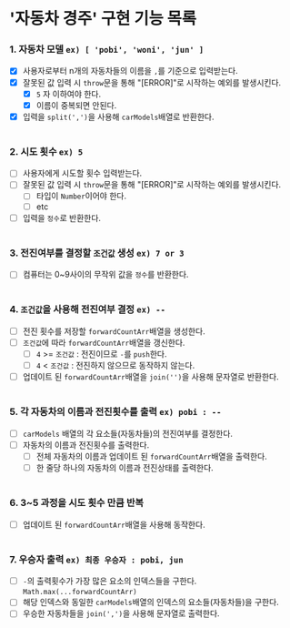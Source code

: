 # '자동차 경주' 구현 기능 목록

### 1. 자동차 모델 `ex) [ 'pobi', 'woni', 'jun' ]`

- [X] 사용자로부터 n개의 자동차들의 이름을 `,`를 기준으로 입력받는다.
- [X] 잘못된 값 입력 시 `throw`문을 통해 "[ERROR]"로 시작하는 예외를 발생시킨다.
  - [X] `5` 자 이하여야 한다.
  - [X] 이름이 중복되면 안된다.
- [X] 입력을 `split(',')`을 사용해 `carModels`배열로 반환한다.
<!-- - 자동차 수의 제한 ? -->

#

### 2. 시도 횟수 `ex) 5`

- [ ] 사용자에게 시도할 횟수 입력받는다.
- [ ] 잘못된 값 입력 시 `throw`문을 통해 "[ERROR]"로 시작하는 예외를 발생시킨다.
  - [ ] 타입이 `Number`이어야 한다.
  - [ ] etc
- [ ] 입력을 `정수`로 반환한다.
<!-- - 시도할 횟수의 제한 ? -->

#

### 3. 전진여부를 결정할 `조건값` 생성 `ex) 7 or 3`

- [ ] 컴퓨터는 0~9사이의 무작위 값을 `정수`를 반환한다.

#

### 4. `조건값`을 사용해 전진여부 결정 `ex) --`

- [ ] 전진 횟수를 저장할 `forwardCountArr`배열을 생성한다.
- [ ] `조건값`에 따라 `forwardCountArr`배열을 갱신한다.
  - [ ] `4` >= `조건값` : 전진이므로 `-`를 `push`한다.
  - [ ] `4` < `조건값` : 전진하지 않으므로 동작하지 않는다.
- [ ] 업데이트 된 `forwardCountArr`배열을 `join('')`을 사용해 문자열로 반환한다.

#

### 5. 각 자동차의 이름과 전진횟수를 출력 `ex) pobi : --`

- [ ] `carModels` 배열의 각 요소들(자동차들)의 전진여부를 결정한다.
- [ ] 자동차의 이름과 전진횟수를 출력한다.
  - [ ] 전체 자동차의 이름과 업데이트 된 `forwardCountArr`배열을 출력한다.
  - [ ] 한 줄당 하나의 자동차의 이름과 전진상태를 출력한다.

#

### 6. 3~5 과정을 시도 횟수 만큼 반복

- [ ] 업데이트 된 `forwardCountArr`배열을 사용해 동작한다.

#

### 7. 우승자 출력 `ex) 최종 우승자 : pobi, jun`

- [ ] `-`의 출력횟수가 가장 많은 요소의 인덱스들을 구한다. `Math.max(...forwardCountArr)`
- [ ] 해당 인덱스와 동일한 `carModels`배열의 인덱스의 요소들(자동차들)을 구한다.
- [ ] 우승한 자동차들을 `join(',')`을 사용해 문자열로 출력한다.
